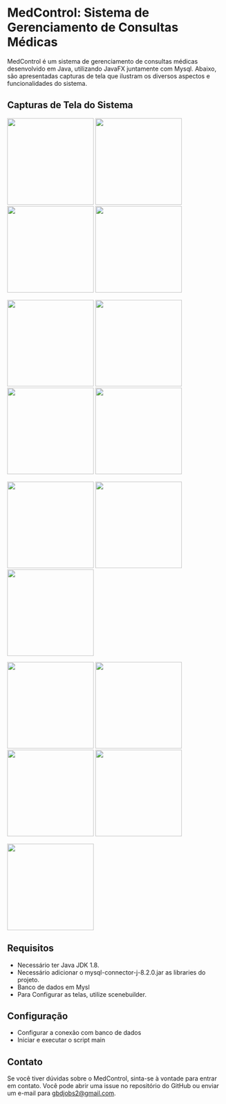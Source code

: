 # MedControl: Sistema de Gerenciamento de Consultas Médicas

MedControl é um sistema de gerenciamento de consultas médicas desenvolvido em Java, utilizando JavaFX  juntamente com Mysql. Abaixo, são apresentadas capturas de tela que ilustram os diversos aspectos e funcionalidades do sistema.

## Capturas de Tela do Sistema

<p float="left">
  <img src="https://github.com/Guilherme-b-damasio/MedControl-GCM/assets/153876817/0f92bffe-3404-45de-bc90-f37acc0353e5" width="200"/>
  <img src="https://github.com/Guilherme-b-damasio/MedControl-GCM/assets/153876817/0d999499-6203-492b-a507-3ae75748fe2b" width="200"/>
  <img src="https://github.com/Guilherme-b-damasio/MedControl-GCM/assets/153876817/0b5af911-26c6-49fe-8f6e-db9ded247e7e" width="200"/>
  <img src="https://github.com/Guilherme-b-damasio/MedControl-GCM/assets/153876817/2cff0460-6dff-488d-8ba3-884490332e89" width="200"/>
</p>
<p float="left">
  <img src="https://github.com/Guilherme-b-damasio/MedControl-GCM/assets/153876817/cdb5b037-e6c2-4c85-8a7b-85cd9ca4b1ce" width="200"/>
  <img src="https://github.com/Guilherme-b-damasio/MedControl-GCM/assets/153876817/36b093e9-357b-43d9-83d6-257de07a215a" width="200"/>
  <img src="https://github.com/Guilherme-b-damasio/MedControl-GCM/assets/153876817/8b928acb-1be6-490c-9b4f-fb9801000abb" width="200"/>
  <img src="https://github.com/Guilherme-b-damasio/MedControl-GCM/assets/153876817/cf8bc94f-04a9-48de-a99d-54ea95316f95" width="200"/>
</p>
<p float="left">
  <img src="https://github.com/Guilherme-b-damasio/MedControl-GCM/assets/153876817/34a61e85-ca5f-4022-975f-99104aef357f" width="200"/>
  <img src="https://github.com/Guilherme-b-damasio/MedControl-GCM/assets/153876817/a88821a5-ab9c-475c-a1cc-5ab29005d4b3" width="200"/>
  <img src="https://github.com/Guilherme-b-damasio/MedControl-GCM/assets/153876817/3338914c-cd90-46c2-a06b-870025eb1d69" width="200"/>
</p>
<p float="left">
  <img src="https://github.com/Guilherme-b-damasio/MedControl-GCM/assets/153876817/f3e3e41b-f48c-49b5-863e-c2e237a3ef18" width="200"/>
  <img src="https://github.com/Guilherme-b-damasio/MedControl-GCM/assets/153876817/820157f5-8050-4e14-bcb9-ff56c0f36ac0" width="200"/>
  <img src="https://github.com/Guilherme-b-damasio/MedControl-GCM/assets/153876817/fb1686ae-e58c-483a-af54-fbacc7eaa1ff" width="200"/>
  <img src="https://github.com/Guilherme-b-damasio/MedControl-GCM/assets/153876817/63bb0b91-89a8-47a5-a240-035099356fc9" width="200"/>
</p>
<p float="left">
  <img src="https://github.com/Guilherme-b-damasio/MedControl-GCM/assets/153876817/a281badd-b48a-49cf-844d-14f2d5c64010" width="200"/>
</p>

## Requisitos
- Necessário ter Java JDK 1.8.
- Necessário adicionar o mysql-connector-j-8.2.0.jar as libraries do projeto.
- Banco de dados em Mysl
- Para Configurar as telas, utilize scenebuilder.

## Configuração
- Configurar a conexão com banco de dados
- Iniciar e executar o script main

## Contato

Se você tiver dúvidas sobre o MedControl, sinta-se à vontade para entrar em contato. Você pode abrir uma issue no repositório do GitHub ou enviar um e-mail para [gbdjobs2@gmail.com](mailto:gbdjobs2@gmail.com).
